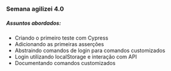### Semana agilizei 4.0

##### **Assuntos abordados**:

- Criando o primeiro teste com Cypress
- Adicionando as primeiras asserções
- Abstraindo comandos de login para comandos customizados
- Login utilizando localStorage e interação com API
- Documentando comandos customizados
